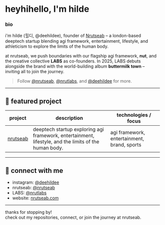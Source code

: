 # heyhihello, I'm hilde 

### bio
i'm hilde (힐디, @deehildee), founder of [Nrutseab](https://nrutseab.com) – a london-based deeptech startup blending agi framework, entertainment, lifestyle, and athleticism to explore the limits of the human body.  

at nrutseab, we push boundaries with our flagship agi framework, **nut**, and the creative collective **LABS** as co-founders. In 2025, LABS debuts alongside the brand with the world-building album **buttermilk town** – inviting all to join the journey.

> Follow [@nrutseab](https://instagram.com/nrutseab), [@nrutlabs](https://instagram.com/nrutlabs), and [@deehildee](https://instagram.com/deehildee) for more.

---

## 🌟 featured project

| project        | description                                                                                       | technologies / focus       |
|----------------|---------------------------------------------------------------------------------------------------|---------------------------|
| [nrutseab](https://nrutseab.com)    | deeptech startup exploring agi framework, entertainment, lifestyle, and the limits of the human body. | agi framework, entertainment, brand, sports        |

---

## 🤝 connect with me

- instagram: [@deehildee](https://instagram.com/deehildee)
- nrutseab: [@nrutseab](https://instagram.com/nrutseab)
- LABS: [@nrutlabs](https://instagram.com/nrutlabs)
- website: [nrutseab.com](https://nrutseab.com)

---

thanks for stopping by!  
check out my repositories, connect, or join the journey at nrutseab.

